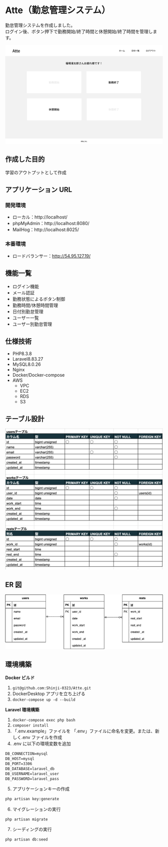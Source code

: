 # Atte（勤怠管理システム）

勤怠管理システムを作成しました。  
ログイン後、ボタン押下で勤務開始/終了時間と休憩開始/終了時間を管理します。

![alt text](stamp.png)

## 作成した目的

学習のアウトプットとして作成

## アプリケーション URL

### 開発環境
- ローカル：http://localhost/
- phpMyAdmin：http://localhost:8080/
- MailHog：http://localhost:8025/

### 本番環境
- ロードバランサー：http://54.95.127.19/

## 機能一覧

- ログイン機能
- メール認証
- 勤務状態によるボタン制御
- 勤務時間/休憩時間管理
- 日付別勤怠管理
- ユーザー一覧
- ユーザー別勤怠管理

## 仕様技術

- PHP8.3.8
- Laravel8.83.27
- MySQL8.0.26
- Nginx
- Docker/Docker-compose
- AWS
  - VPC
  - EC2
  - RDS
  - S3

## テーブル設計

![alt text](<スクリーンショット 2024-08-19 17.48.57.png>)

## ER 図

![alt](Atte.png)

## 環境構築

**Docker ビルド**

1. `git@github.com:Shinji-0323/Atte.git`
2. DockerDesktop アプリを立ち上げる
3. `docker-compose up -d --build`

**Laravel 環境構築**

1. `docker-compose exec php bash`
2. `composer install`
3. 「.env.example」ファイルを 「.env」ファイルに命名を変更。または、新しく.env ファイルを作成
4. .env に以下の環境変数を追加

```text
DB_CONNECTION=mysql
DB_HOST=mysql
DB_PORT=3306
DB_DATABASE=laravel_db
DB_USERNAME=laravel_user
DB_PASSWORD=laravel_pass
```

5. アプリケーションキーの作成

```bash
php artisan key:generate
```

6. マイグレーションの実行

```bash
php artisan migrate
```

7. シーディングの実行

```bash
php artisan db:seed
```
